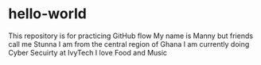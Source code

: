 # hello-world
This repository is for practicing GitHub flow
My name is Manny but friends call me Stunna
I am from the central region of Ghana
I am currently doing Cyber Secuirty at IvyTech
I love Food and Music
